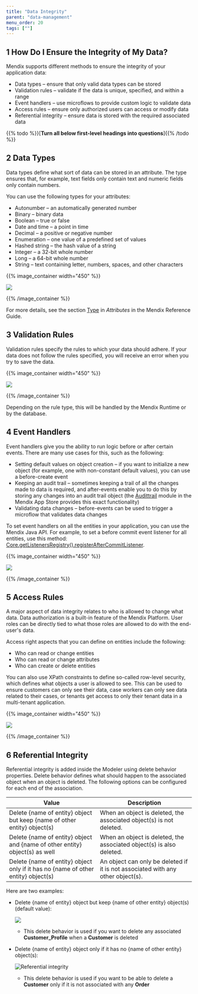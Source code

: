 ```yaml
---
title: "Data Integrity"
parent: "data-management"
menu_order: 20
tags: [""]
---
```


## 1 How Do I Ensure the Integrity of My Data?

Mendix supports different methods to ensure the integrity of your application data:
* Data types – ensure that only valid data types can be stored
* Validation rules – validate if the data is unique, specified, and within a range
* Event handlers – use microflows to provide custom logic to validate data
* Access rules – ensure only authorized users can access or modify data
* Referential integrity – ensure data is stored with the required associated data

{{% todo %}}[**Turn all below first-level headings into questions**]{{% /todo %}}

## 2 Data Types

Data types define what sort of data can be stored in an attribute. The type ensures that, for example, text fields only contain text and numeric fields only contain numbers.

You can use the following types for your attributes:
* Autonumber – an automatically generated number
* Binary – binary data
* Boolean – true or false
* Date and time – a point in time
* Decimal – a positive or negative number
* Enumeration – one value of a predefined set of values
* Hashed string – the hash value of a string
* Integer – a 32-bit whole number
* Long – a 64-bit whole number
* String – text containing letter, numbers, spaces, and other characters

{{% image_container width="450" %}}

![](attachments/entity_data_types.png)

{{% /image_container %}}

For more details, see the section [Type](https://docs.mendix.com/refguide/attributes#type-1) in *Attributes* in the Mendix Reference Guide.

## 3 Validation Rules

Validation rules specify the rules to which your data should adhere. If your data does not follow the rules specified, you will receive an error when you try to save the data.

{{% image_container width="450" %}}

![](attachments/entity_validation_rule.png)

{{% /image_container %}}

Depending on the rule type, this will be handled by the Mendix Runtime or by the database.

## 4 Event Handlers

Event handlers give you the ability to run logic before or after certain events. There are many use cases for this, such as the following:
* Setting default values on object creation – if you want to initialize a new object (for example, one with non-constant default values), you can use a before-create event
* Keeping an audit trail – sometimes keeping a trail of all the changes made to data is required, and after-events enable you to do this by storing any changes into an audit trail object (the [Audittrail](https://appstore.home.mendix.com/link/app/138/) module in the Mendix App Store provides this exact functionality)
* Validating data changes – before-events can be used to trigger a microflow that validates data changes

To set event handlers on all the entities in your application, you can use the Mendix Java API. For example, to set a before commit event listener for all entities, use this method: [Core.getListenersRegistry().registerAfterCommitListener](https://apidocs.mendix.com/7/runtime/index.html?com/mendix/core/actionmanagement/ListenersRegistry.html).

{{% image_container width="450" %}}

![](attachments/entity_event_handler.png)

{{% /image_container %}}

## 5 Access Rules

A major aspect of data integrity relates to who is allowed to change what data. Data authorization is a built-in feature of the Mendix Platform. User roles can be directly tied to what those roles are allowed to do with the end-user's data.

Access right aspects that you can define on entities include the following:
* Who can read or change entities
* Who can read or change attributes
* Who can create or delete entities

You can also use XPath constraints to define so-called row-level security, which defines what objects a user is allowed to see. This can be used to ensure customers can only see their data, case workers can only see data related to their cases, or tenants get access to only their tenant data in a multi-tenant application.

{{% image_container width="450" %}}

![](attachments/entity_access_rules.png)

{{% /image_container %}}

## 6 Referential Integrity

Referential integrity is added inside the Modeler using delete behavior properties. Delete behavior defines what should happen to the associated object when an object is deleted. The following options can be configured for each end of the association.

| Value |	Description |
| --- | --- |
| Delete {name of entity} object but keep {name of other entity} object(s) | When an object is deleted, the associated object(s) is not deleted. |
| Delete {name of entity} object and {name of other entity} object(s) as well | When an object is deleted, the associated object(s) is also deleted. |
| Delete {name of entity} object only if it has no {name of other entity} object(s)	| An object can only be deleted if it is not associated with any other object(s). |

Here are two examples:

* Delete {name of entity} object but keep {name of other entity} object(s) (default value):

  ![](attachments/referential-integrity-1.png)

  * This delete behavior is used if you want to delete any associated **Customer_Profile** when a **Customer** is deleted

* Delete {name of entity} object only if it has no {name of other entity} object(s):

  ![Referential integrity](attachments/referential-integrity-2.png)

  * This delete behavior is used if you want to be able to delete a **Customer** only if it is not associated with any **Order**

